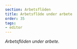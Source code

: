 ```yaml
---
section: Arbetsflöden
title: Arbetsflöde under arbete
order: 35
tags:
- editor
---
```

*Arbetsflöden under arbete.*
